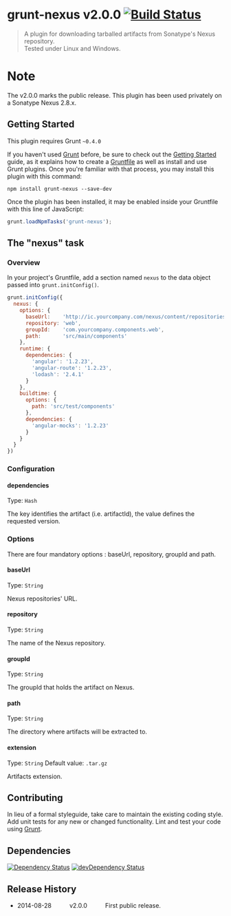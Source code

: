 # grunt-nexus v2.0.0 [![Build Status](https://travis-ci.org/antoine-richard/grunt-nexus.svg?branch=master)](https://travis-ci.org/antoine-richard/grunt-nexus)

> A plugin for downloading tarballed artifacts from Sonatype's Nexus repository.  
> Tested under Linux and Windows.

# Note
The v2.0.0 marks the public release.
This plugin has been used privately on a Sonatype Nexus 2.8.x.

## Getting Started
This plugin requires Grunt `~0.4.0`

If you haven't used [Grunt](http://gruntjs.com/) before, be sure to check out the [Getting Started](http://gruntjs.com/getting-started) guide, as it explains how to create a [Gruntfile](http://gruntjs.com/sample-gruntfile) as well as install and use Grunt plugins. Once you're familiar with that process, you may install this plugin with this command:

```shell
npm install grunt-nexus --save-dev
```

Once the plugin has been installed, it may be enabled inside your Gruntfile with this line of JavaScript:

```js
grunt.loadNpmTasks('grunt-nexus');
```

## The "nexus" task

### Overview
In your project's Gruntfile, add a section named `nexus` to the data object passed into `grunt.initConfig()`.

```js
grunt.initConfig({
  nexus: {
    options: {
      baseUrl:    'http://ic.yourcompany.com/nexus/content/repositories',
      repository: 'web',
      groupId:    'com.yourcompany.components.web',
      path:       'src/main/components'
    },
    runtime: {
      dependencies: {
        'angular': '1.2.23',
        'angular-route': '1.2.23',
        'lodash': '2.4.1'
      }
    },
    buildtime: {
      options: {
        path: 'src/test/components'
      },
      dependencies: {
        'angular-mocks': '1.2.23'
      }
    }
  }
})
```

### Configuration

#### dependencies
Type: `Hash`

The key identifies the artifact (i.e. artifactId), the value defines the requested version.

### Options
There are four mandatory options : baseUrl, repository, groupId and path.

#### baseUrl
Type: `String`

Nexus repositories' URL.

#### repository
Type: `String`

The name of the Nexus repository.

#### groupId
Type: `String`

The groupId that holds the artifact on Nexus.

#### path
Type: `String`

The directory where artifacts will be extracted to.

#### extension
Type: `String`
Default value: `.tar.gz`

Artifacts extension.

## Contributing
In lieu of a formal styleguide, take care to maintain the existing coding style. Add unit tests for any new or changed functionality. Lint and test your code using [Grunt](http://gruntjs.com/).

## Dependencies

[![Dependency Status](https://david-dm.org/antoine-richard/grunt-nexus.svg)](https://david-dm.org/antoine-richard/grunt-nexus) 
[![devDependency Status](https://david-dm.org/antoine-richard/grunt-nexus/dev-status.svg)](https://david-dm.org/antoine-richard/grunt-nexus#info=devDependencies)

## Release History

 * 2014-08-28   v2.0.0   First public release.
